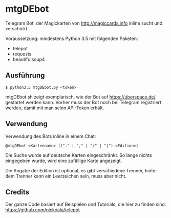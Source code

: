 # mtgDEbot

Telegram Bot, der Magickarten von http://magiccards.info inline sucht und verschickt.

Voraussetzung: mindestens Python 3.5 mit folgenden Paketen:
  * telepot
  * requests
  * beautifulsoup4

## Ausführung

```
$ python3.5 mtgDEbot.py <token>
```

mtgDEbot.sh zeigt exemplarisch, wie der Bot auf https://uberspace.de/ gestartet werden kann.
Vorher muss der Bot noch bei Telegram registriert werden, damit mit man seinn API-Token erhält.

## Verwendung

Verwendung des Bots inline in einem Chat:

```
@mtgDEbot <Kartenname> [("." | "," | "/" | "|") <Edition>]
```

Die Suche wurde auf deutsche Karten eingeschränkt.
So lange nichts eingegeben wurde, wird eine zufällige Karte angezeigt.


Die Angabe der Edition ist optional, es gibt verschiedene Trenner,
hinter dem Trenner kann ein Leerzeichen sein, muss aber nicht.

## Credits

Der ganze Code basiert auf Beispielen und Tutorials,
die hier zu finden sind: https://github.com/nickoala/telepot